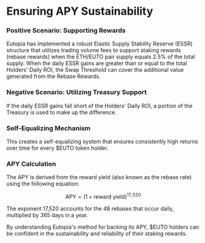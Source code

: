 # Ensuring APY Sustainability

### Positive Scenario: Supporting Rewards <a href="#positive-scenario-supporting-rewards" id="positive-scenario-supporting-rewards"></a>

Eutopia has implemented a robust Elastic Supply Stability Reserve (ESSR) structure that utilizes trading volume fees to support staking rewards (rebase rewards) when the ETH/EUTO pair supply equals 2.5% of the total supply. When the daily ESSR gains are greater than or equal to the total Holders' Daily ROI, the Swap Threshold can cover the additional value generated from the Rebase Rewards.

### Negative Scenario: Utilizing Treasury Support <a href="#negative-scenario-utilizing-treasury-support" id="negative-scenario-utilizing-treasury-support"></a>

If the daily ESSR gains fall short of the Holders' Daily ROI, a portion of the Treasury is used to make up the difference.

### Self-Equalizing Mechanism <a href="#self-equalizing-mechanism" id="self-equalizing-mechanism"></a>

This creates a self-equalizing system that ensures consistently high returns over time for every $EUTO token holder.

### APY Calculation <a href="#apy-calculation" id="apy-calculation"></a>

The APY is derived from the reward yield (also known as the rebase rate) using the following equation:

$$
\text{APY} = (1 + \text{reward yield})^{17,520}
$$

The exponent 17,520 accounts for the 48 rebases that occur daily, multiplied by 365 days in a year.

By understanding Eutopia's method for backing its APY, $EUTO holders can be confident in the sustainability and reliability of their staking rewards.
